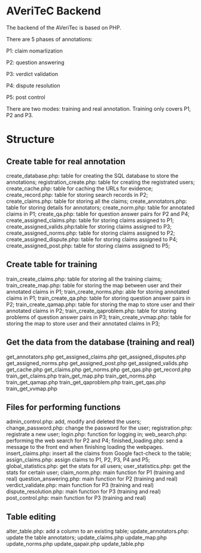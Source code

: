 # AVeriTeC Backend
The backend of the AVeriTec is based on PHP. 

There are 5 phases of annotations:

P1: claim nomarlization

P2: question answering

P3: verdict validation

P4: dispute resolution

P5: post control

There are two modes: training and real annotation.
Training only covers P1, P2 and P3.


# Structure

## Create table for real annotation

create_database.php: table for creating the SQL database to store the annotations;
registration_create.php: table for creating the registrated users;
create_cache.php: table for caching the URLs for evidence;
create_record.php: table for storing search records in P2;
create_claims.php: table for storing all the claims;
create_annotators.php: table for storing details for annotators;
create_norm.php: table for annotated claims in P1;
create_qa.php: table for question answer pairs for P2 and P4;
create_assigned_claims.php: table for storing claims assigned to P1;
create_assigned_valids.php:table for storing claims assigned to P3;
create_assigned_norms.php: table for storing claims assigned to P2;
create_assigned_dispute.php: table for storing claims assigned to P4;
create_assigned_post.php: table for storing claims assigned to P5;

## Create table for training
train_create_claims.php: table for storing all the training claims;
train_create_map.php: table for storing the map between user and their annotated claims in P1;
train_create_norms.php: able for storing annotated claims in P1;
train_create_qa.php: table for storing question answer pairs in P2;
train_create_qamap.php: table for storing the map to store user and their annotated claims in P2;
train_create_qaproblem.php: table for storing problems of question answer pairs in P3;
train_create_vvmap.php:  table for storing the map to store user and their annotated claims in P3;

## Get the data from the database (training and real)
get_annotators.php
get_assigned_claims.php
get_assigned_disputes.php
get_assigned_norms.php
get_assigned_post.php
get_assigned_valids.php
get_cache.php
get_claims.php
get_norms.php
get_qas.php
get_record.php
train_get_claims.php
train_get_map.php
train_get_norms.php
train_get_qamap.php
train_get_qaproblem.php
train_get_qas.php
train_get_vvmap.php


## Files for performing functions
admin_control.php: add, modify and deleted the users;
change_password.php: change the password for the user;
registration.php: registrate a new user;
login.php: function for logging in;
web_search.php: performing the web search for P2 and P4;
finished_loading.php: send a message to the front end when finishing loading the webpages.
insert_claims.php: insert all the claims from Google fact-check to the table;
assign_claims.php: assign claims to P1, P2, P3, P4 and P5;
global_statistics.php: get the stats for all users;
user_statistics.php: get the stats for certain user;
claim_norm.php: main function for P1 (training and real)
question_answering.php: main function for P2 (training and real)
verdict_validate.php: main function for P3 (training and real)
dispute_resolution.php: main function for P3 (training and real)
post_control.php: main function for P3 (training and real)

## Table editing
alter_table.php: add a column to an existing table;
update_annotators.php: update the table annotators;
update_claims.php
update_map.php
update_norms.php
update_qapair.php
update_table.php
